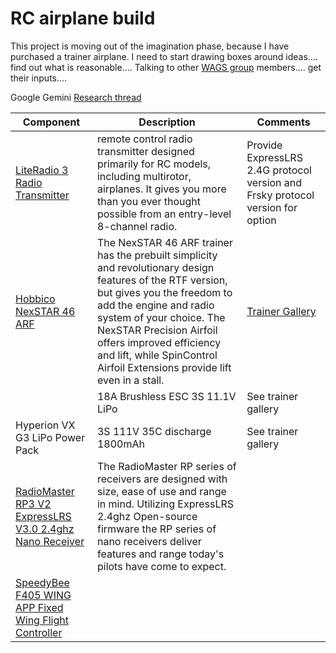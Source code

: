 # RC airplane build

This project is moving out of the imagination phase, because I have purchased a trainer airplane.    I need to start drawing boxes around ideas....    find out what is reasonable....    Talking to other  [WAGS group](https://wmaa-wags.org/a/r/szz/rc/home) members....   get their inputs....    

Google Gemini [Research thread](https://g.co/gemini/share/81f4cfa1813b)

| Component                                                                                                  | Description                                                                                                                                                                                                                                                                                                                     | Comments                                                                       |
| ---------------------------------------------------------------------------------------------------------- | ------------------------------------------------------------------------------------------------------------------------------------------------------------------------------------------------------------------------------------------------------------------------------------------------------------------------------- | ------------------------------------------------------------------------------ |
| [LiteRadio 3 Radio Transmitter](https://betafpv.com/collections/tx/products/literadio-3-radio-transmitter) | remote control radio transmitter designed primarily for RC models, including multirotor, airplanes. It gives you more than you ever thought possible from an entry-level 8-channel radio.                                                                                                                                       | Provide ExpressLRS 2.4G protocol version and Frsky protocol version for option |
| [Hobbico NexSTAR 46 ARF](https://www.hobbyprosdepot.com/product-p/hcaa2025.htm)                            | The NexSTAR 46 ARF trainer has the prebuilt simplicity and revolutionary design features of the RTF version, but gives you the freedom to add the engine and radio system of your choice. The NexSTAR Precision Airfoil offers improved efficiency and lift, while SpinControl Airfoil Extensions provide lift even in a stall. | [Trainer Gallery](Trainer%20Gallery.md)                                        |
|                                                                                                            | 18A Brushless ESC 3S 11.1V LiPo                                                                                                                                                                                                                                                                                                 | See trainer gallery                                                            |
| Hyperion VX G3 LiPo Power Pack                                                                             | 3S 111V 35C discharge 1800mAh                                                                                                                                                                                                                                                                                                   | See trainer gallery                                                            |
| [RadioMaster RP3 V2 ExpressLRS V3.0 2.4ghz Nano Receiver](https://www.amazon.com/dp/B0DYJMTLVR?psc=1)      | The RadioMaster RP series of receivers are designed with size, ease of use and range in mind. Utilizing ExpressLRS 2.4ghz Open-source firmware the RP series of nano receivers deliver features and range today's pilots have come to expect.                                                                                   |                                                                                |
| [SpeedyBee F405 WING APP Fixed Wing Flight Controller](https://www.amazon.com/dp/B0C2C7YM7K)               |                                                                                                                                                                                                                                                                                                                                 |                                                                                |
